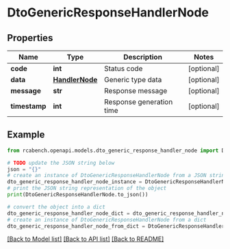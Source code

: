 # DtoGenericResponseHandlerNode


## Properties

Name | Type | Description | Notes
------------ | ------------- | ------------- | -------------
**code** | **int** | Status code | [optional] 
**data** | [**HandlerNode**](HandlerNode.md) | Generic type data | [optional] 
**message** | **str** | Response message | [optional] 
**timestamp** | **int** | Response generation time | [optional] 

## Example

```python
from rcabench.openapi.models.dto_generic_response_handler_node import DtoGenericResponseHandlerNode

# TODO update the JSON string below
json = "{}"
# create an instance of DtoGenericResponseHandlerNode from a JSON string
dto_generic_response_handler_node_instance = DtoGenericResponseHandlerNode.from_json(json)
# print the JSON string representation of the object
print(DtoGenericResponseHandlerNode.to_json())

# convert the object into a dict
dto_generic_response_handler_node_dict = dto_generic_response_handler_node_instance.to_dict()
# create an instance of DtoGenericResponseHandlerNode from a dict
dto_generic_response_handler_node_from_dict = DtoGenericResponseHandlerNode.from_dict(dto_generic_response_handler_node_dict)
```
[[Back to Model list]](../README.md#documentation-for-models) [[Back to API list]](../README.md#documentation-for-api-endpoints) [[Back to README]](../README.md)



